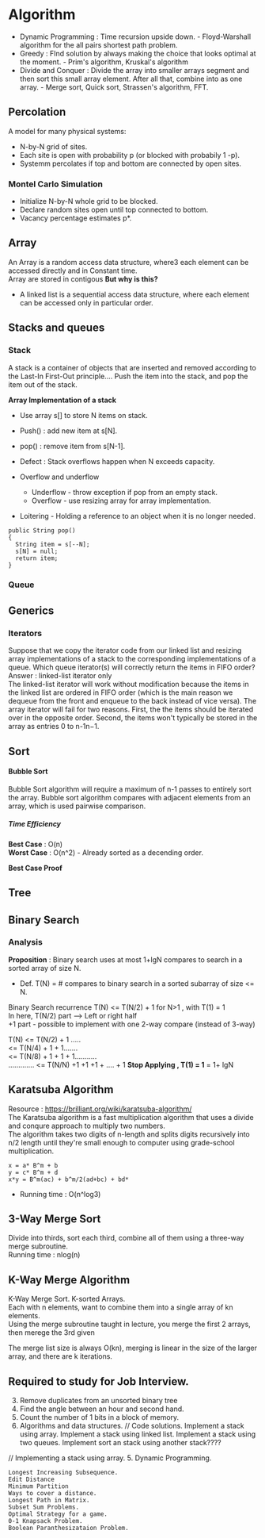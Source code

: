 




# Algorithm
* Dynamic Programming :  Time recursion upside down. - Floyd-Warshall algorithm for the all pairs shortest path problem.
* Greedy : FInd solution by always making the choice that looks optimal at the moment. - Prim's algorithm, Kruskal's algorithm
* Divide and Conquer : Divide the array into smaller arrays segment and then sort this small array element. After all that, combine into as one array. - Merge sort, Quick sort, Strassen's algorithm, FFT.



## Percolation
A model for many physical systems:
* N-by-N grid of sites.
* Each site is open with probability p (or blocked with probabily 1 -p).
* Systemm percolates if top and bottom are connected by open sites.      

### Montel Carlo Simulation
* Initialize N-by-N whole grid to be blocked.
* Declare random sites open until top connected to bottom.
* Vacancy percentage estimates p*. 


## Array 
An Array  is a random access data structure, where3 each element can be accessed directly and in Constant time.      
Array are stored in contigous 
**But why is this?**           

* A linked list is a sequential access data structure, where each element can be accessed
only in particular order. 


## Stacks and queues
### Stack 
A stack is a container of objects that are inserted and removed according to the
Last-In First-Out principle....
Push the item into the stack, and pop the item out of the stack.

**Array Implementation of a stack**
* Use array s[] to store N items on stack.
* Push() : add new item at s[N].
* pop() : remove item from s[N-1].
* Defect : Stack overflows happen when N exceeds capacity.

* Overflow and underflow
  - Underflow - throw exception if pop from an empty stack.
  - Overflow - use resizing array for array implementation.
* Loitering - Holding a reference to an object when it is no longer needed.
```
public String pop()
{
  String item = s[--N];
  s[N] = null;
  return item;
}
```
### Queue 



## Generics 


### Iterators
Suppose that we copy the iterator code from our linked list and resizing array implementations of a stack to the corresponding implementations of a queue.
Which queue iterator(s) will correctly return the items in FIFO order?       
Answer : linked-list iterator only            
The linked-list iterator will work without modification because the items in the linked list are ordered in FIFO order (which is the main reason we dequeue from the front and enqueue to the back instead of vice versa).
The array iterator will fail for two reasons. First, the the items should be iterated over in the opposite order. Second, the items won't typically be stored in the array as entries 0 to n-1n−1.


## Sort

#### Bubble Sort

Bubble Sort algorithm will require a maximum of n-1 passes to entirely sort the array. 
Bubble sort algorithm compares with adjacent elements from an array, which is used pairwise comparison. 
##### Time Efficiency
**Best Case** : O(n)          
**Worst Case** : O(n^2) - Already sorted as a decending order. 


**Best Case Proof**




## Tree



## Binary Search 

### Analysis
**Proposition** : Binary search uses at most 1+lgN compares to search in a sorted array of size N.     
* Def. T(N) = # compares to binary search in a sorted subarray of size <= N.

Binary Search recurrence  T(N) <= T(N/2) + 1 for N>1 , with T(1) = 1    
In here, T(N/2) part --> Left or right half        
+1 part - possible to implement with one 2-way compare (instead of 3-way)      

T(N) <= T(N/2) + 1    .....     
     <= T(N/4) + 1 + 1.......           
     <= T(N/8) + 1 + 1 + 1...........               
     .............
     <= T(N/N) +1 +1 +1 + .... + 1        **Stop Applying , T(1) = 1**
     = 1+ lgN





## Karatsuba Algorithm
Resource :  https://brilliant.org/wiki/karatsuba-algorithm/        
The Karatsuba algorithm is a fast multiplication algorithm that uses a divide and conqure approach
to multiply two numbers.    
The algorithm takes two digits of n-length and splits digits recursively into n/2 length
until they're small enough to computer using grade-school multiplication.
```
x = a* B^m + b
y = c* B^m + d
x*y = B^m(ac) + b^m/2(ad+bc) + bd*
```



* Running time : O(n^log3)


## 3-Way Merge Sort 
Divide into thirds, sort each third, combine all of them using a three-way merge subroutine.        
Running time : nlog(n)            


## K-Way Merge Algorithm          
K-Way Merge Sort. K-sorted Arrays.           
Each with n elements, want to combine them into a single array of kn elements.        
Using the merge subroutine taught in lecture, you merge the first 2 arrays, then merege the 3rd given

            
The merge list size is always O(kn), merging is linear in the size of the larger array, 
and there are k iterations. 





## Required to study for Job Interview.
3. Remove duplicates from an unsorted binary tree
4. Find the angle between an hour and second hand.
3. Count the number of 1 bits in a block of memory.
4. Algorithms and data structures.
// Code solutions.
    Implement a stack using array.
    Implement a stack using linked list.
    Implement a stack using two queues.
    Implement sort an stack using another stack????

// Implementing a stack using array.
5. Dynamic Programming.

    Longest Increasing Subsequence.
    Edit Distance
    Minimum Partition
    Ways to cover a distance.
    Longest Path in Matrix.
    Subset Sum Problems.
    Optimal Strategy for a game.
    0-1 Knapsack Problem.
    Boolean Paranthesizataion Problem.
    